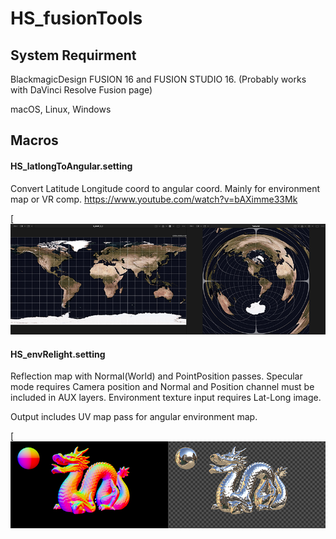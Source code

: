 # HS_fusionTools

## System Requirment
BlackmagicDesign FUSION 16 and FUSION STUDIO 16.
(Probably works with DaVinci Resolve Fusion page)

macOS, Linux, Windows
 

## Macros

#### HS_latlongToAngular.setting 
Convert Latitude Longitude coord to angular coord. Mainly for environment map or VR comp. 
https://www.youtube.com/watch?v=bAXimme33Mk
 
[![HS_latlongToAngular.png](./images/HS_latlongToAngular.png)

#### HS_envRelight.setting 
Reflection map with Normal(World) and PointPosition passes.
Specular mode requires Camera position and Normal and Position channel must be included in AUX layers.
Environment texture input requires Lat-Long image.

Output includes UV map pass for angular environment map.

[![HS_latlongToAngular.png](./images/HS_envRelight.png)
